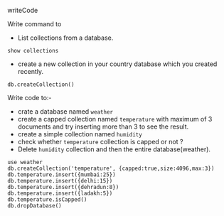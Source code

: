 writeCode

Write command to

- List collections from a database.

```mongodb
show collections
```

- create a new collection in your country database which you created recently.

```mongodb
db.createCollection()

```

Write code to:-

- crate a database named `weather`
- create a capped collection named `temperature` with maximum of 3 documents and try inserting more than 3 to see the result.
- create a simple collection named `humidity`
- check whether `temperature` collection is capped or not ?
- Delete `humidity` collection and then the entire database(weather).

```mongodb
use weather
db.createCollection('temperature', {capped:true,size:4096,max:3})
db.temperature.insert({mumbai:25})
db.temperature.insert({delhi:15})
db.temperature.insert({dehradun:8})
db.temperature.insert({ladakh:5})
db.temperature.isCapped()
db.dropDatabase()

```